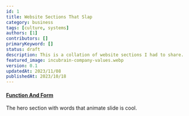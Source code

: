 ```yaml
---
id: 1
title: Website Sections That Slap
category: business
tags: [culture, systems]
authors: [1]
contributors: []
primaryKeyword: []
status: draft
description: This is a collation of website sections I had to share.
featured_image: incubrain-company-values.webp
version: 0.1
updatedAt: 2023/11/08
publishedAt: 2023/10/18
---
```


#### [Function And Form](https://www.functionandform.co.uk/)

The hero section with words that animate slide is cool.

